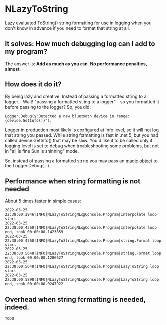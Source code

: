 # NLazyToString
Lazy evaluated ToString() string formatting for use in logging when you don't know in advance if you need to format that string at all.

## It solves: How much debugging log can I add to my program?
 The answer is: **Add as much as you can**. **No performance penalties, almost**.

## How does it do it?
By being lazy and creative. Instead of passing a formatted string to a logger...
Wait! "passing a formatted string to a logger" - so you formatted it before passing to the logger?
So, you did:
```
Logger.Debug($"Detected a new bluetooth device in range: {device.GetInfo()}");
```
Logger in production most likely is configured at Info level, so it will not log that string you passed.
While string formatting is fast in .net 5, but you had called device.GetInfo() that may be slow.
You'd like it to be called only if logging level is set to debug when troubleshooting some problems,
but not in "all is fine Sun is shinning" mode.

So, instead of passing a formatted string you may pass an [magic object](./src/NLazyToString/LazyToString.cs) to the Logger.Debug(...).

## Performance when string formatting is not needed
About 5 times faster in simple cases:
```
2022-03-25 22:38:00.2946|INFO|NLazyToStringNLogConsole.Program|Interpolate loop start
2022-03-25 22:38:00.4360|INFO|NLazyToStringNLogConsole.Program|Interpolate loop end, took 00:00:00.1423859
2022-03-25 22:38:00.4360|INFO|NLazyToStringNLogConsole.Program|string.Format loop start
2022-03-25 22:38:00.5648|INFO|NLazyToStringNLogConsole.Program|string.Format loop end, took 00:00:00.1286627
2022-03-25 22:38:00.5648|INFO|NLazyToStringNLogConsole.Program|LazyToString loop start
2022-03-25 22:38:00.5898|INFO|NLazyToStringNLogConsole.Program|LazyToString loop end, took 00:00:00.0247922
```

## Overhead when string formatting is needed, indeed.
```
TODO
```


